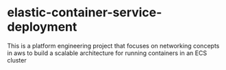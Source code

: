 # elastic-container-service-deployment
This is a platform engineering project that focuses on networking concepts in aws to build a scalable architecture for running containers in an ECS cluster
